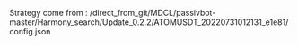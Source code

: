 Strategy come from : /direct_from_git/MDCL/passivbot-master/Harmony_search/Update_0.2.2/ATOMUSDT_20220731012131_e1e81/config.json